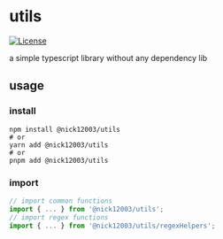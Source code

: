 # utils

[![License](https://img.shields.io/github/license/nick12003/utils)](https://github.com/nick12003/utils/blob/main/LICENSE)

a simple typescript library without any dependency lib

## usage

### install

```shell
npm install @nick12003/utils
# or
yarn add @nick12003/utils
# or
pnpm add @nick12003/utils
```

### import

```js
// import common functions
import { ... } from '@nick12003/utils';
// import regex functions
import { ... } from '@nick12003/utils/regexHelpers';
```
